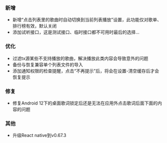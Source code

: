 ### 新增

- 新增“点击列表里的歌曲时自动切换到当前列表播放”设置，此功能仅对歌单、排行榜有效，默认关闭
- 添加试听接口，这是测试接口、临时接口都不可用时最后的选择...

### 优化

- 过滤tx源某些不支持播放的歌曲，解决播放此类内容会导致意外的问题
- 备份与恢复兼容单个列表文件的导入
- 添加通知权限的检查提醒，点击“不再提示”后，将会在设置-清空缓存后才会恢复提示

### 修复

- 修复Android 12下的桌面歌词锁定后还是无法在应用外点击歌词后面下面的内容的问题

### 其他

- 升级React native到v0.67.3
